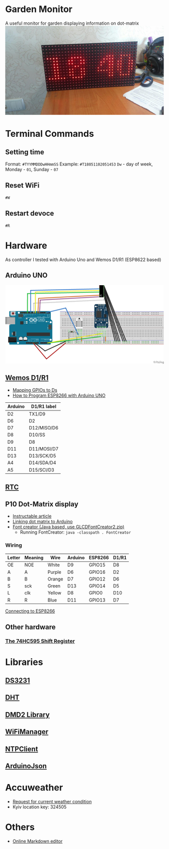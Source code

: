 ﻿
# Garden Monitor
A useful monitor for garden displaying information on dot-matrix
![enter image description here](images/dmd.jpg)
# Terminal Commands
## Setting time
Format: `#TYYMMDDDwHHmmSS`
Example: `#T18051102051453`
`Dw` - day of week, Monday - `01`, Sunday - `07`
## Reset WiFi
`#W`
## Restart devoce
`#R`
# Hardware
As controller I tested with Arduino Uno and Wemos D1/R1 (ESP8622 based)
## Arduino UNO
![enter image description here](images/wiring.png)
## [Wemos D1/R1](https://wiki.wemos.cc/products:d1:d1)
 * [Mapping GPIOs to Ds](https://jardikblog.wordpress.com/2016/11/02/wemos-d1-r1-vs-wemos-d1-r2/)
 * [How to Program ESP8266 with Arduino UNO](https://www.hackster.io/harshmangukiya/how-to-program-esp8266-with-arduino-uno-efb05f)

|Arduino|D1/R1 label|
|--|--|
|D2|TX1/D9|
|D6|D2|
|D7|D12/MISO/D6|
|D8|D10/SS|
|D9|D8|
|D11|D11/MOSI/D7|
|D13|D13/SCK/D5|
|A4|D14/SDA/D4|
|A5|D15/SCl/D3|

## [RTC](https://www.makeuseof.com/tag/how-and-why-to-add-a-real-time-clock-to-arduino/)
## P10 Dot-Matrix display
 * [Instructable article](http://www.instructables.com/id/Display-Text-at-P10-LED-Display-Using-Arduino/)
* [Linking dot matrix to Arduino](https://maker.pro/projects/arduino/arduino-led-matrix-controlled-android-app-greenpaks-i2c)
*  [Font creator (Java based, use GLCDFontCreator2.zip)](https://code.google.com/archive/p/glcd-arduino/downloads)
	 * Running FontCreator:  `java -classpath . FontCreator`
### Wiring
|Letter|Meaning|Wire|Arduino|ESP8266|D1/R1|
|--|--|--|--|--|--|
|OE|NOE|White|D9|GPIO15|D8|
|A|A|Purple|D6|GPIO16|D2|
|B|B|Orange|D7|GPIO12|D6|
|S|sck|Green|D13|GPIO14|D5|
|L|clk|Yellow|D8|GPIO0|D10|
|R|R|Blue|D11|GPIO13|D7|

[Connecting to ESP8266](http://forum.freetronics.com/viewtopic.php?t=6687)

## Other hardware
### [The 74HC595 Shift Register](https://learn.adafruit.com/adafruit-arduino-lesson-4-eight-leds/the-74hc595-shift-register)
# Libraries
## [DS3231](https://github.com/NorthernWidget/DS3231)
## [DHT](https://github.com/adafruit/DHT-sensor-library)
## [DMD2 Library](https://github.com/freetronics/DMD2)
## [WiFiManager](https://github.com/tzapu/WiFiManager)
## [NTPClient](https://github.com/arduino-libraries/NTPClient)
## [ArduinoJson](https://github.com/bblanchon/ArduinoJson)
# Accuweather
* [Request for current weather condition](https://developer.accuweather.com/accuweather-current-conditions-api/apis/get/currentconditions/v1/%7BlocationKey%7D)
* Kyiv location key: 324505
# Others
 * [Online Markdown editor](https://stackedit.io)
